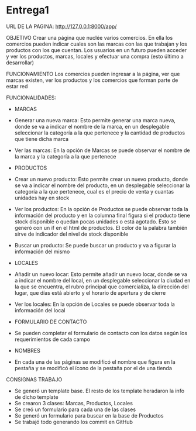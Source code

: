 # Entrega1

URL DE LA PAGINA:
http://127.0.0.1:8000/app/

OBJETIVO
Crear una página que nuclée varios comercios. En ella los comercios pueden indicar cuales son las marcas con las que trabajan y los productos con los que cuentan. Los usuarios en un futuro pueden acceder y ver los productos, marcas, locales y efectuar una compra (esto último a desarrollar)

FUNCIONAMIENTO
Los comercios pueden ingresar a la página, ver que marcas existen, ver los productos y los comercios que forman parte de estar red

FUNCIONALIDADES:

* MARCAS
- Generar una nueva marca:
Esto permite generar una marca nueva, donde se va a indicar el nombre de la marca, en un desplegable seleccionar la categoría a la que pertenece y la cantidad de productos que tiene dicha marca

- Ver las marcas:
En la opción de Marcas se puede observar el nombre de la marca y la categoría a la que pertenece


* PRODUCTOS
- Crear un nuevo producto:
Esto permite crear un nuevo producto, donde se va a indicar el nombre del producto, en un desplegable seleccionar la categoría a la que pertenece, cual es el precio de venta y cuantas unidades hay en stock

- Ver los productos:
En la opción de Productos se puede observar toda la información del producto y en la columna final figura si el producto tiene stock disponible o quedan pocas unidades o está agotado. Esto se generó con un if en el html de productos. El color de la palabra también sirve de indicador del nivel de stock disponible

- Buscar un producto:
Se puede buscar un producto y va a figurar la información del mismo

* LOCALES
- Añadir un nuevo locar:
Esto permite añadir un nuevo locar, donde se va a indicar el nombre del local, en un desplegable seleccionar la ciudad en la que se encuentra, el rubro principal que comercializa, la dirección del lugar, que días está abierto y el horario de apertura y de cierre

- Ver los locales:
En la opción de Locales se puede observar toda la información del local

* FORMULARIO DE CONTACTO
- Se pueden completar el formulario de contacto con los datos según los requerimientos de cada campo

* NOMBRES
- En cada una de las páginas se modificó el nombre que figura en la pestaña y se modificó el ícono de la pestaña por el de una tienda

CONSIGNAS TRABAJO
- Se generó un template base. El resto de los template heradaron la info de dicho template
- Se crearon 3 clases: Marcas, Productos, Locales
- Se creó un formulario para cada una de las clases
- Se generó un formulario para buscar en la base de Productos
- Se trabajó todo generando los commit en GitHub